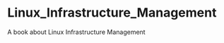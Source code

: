 Linux_Infrastructure_Management
===============================

A book about Linux Infrastructure Management
